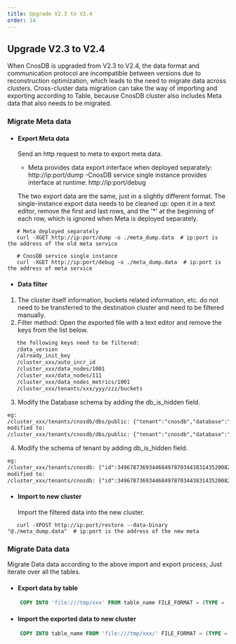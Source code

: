 ```yaml
---
title: Upgrade V2.3 to V2.4
order: 14
---
```

## Upgrade V2.3 to V2.4

When CnosDB is upgraded from V2.3 to V2.4, the data format and communication protocol are incompatible between versions due to reconstruction optimization, which leads to the need to migrate data across clusters. Cross-cluster data migration can take the way of importing and exporting according to Table, because CnosDB cluster also includes Meta data that also needs to be migrated.

### Migrate Meta data

- #### Export Meta data

  Send an http request to meta to export meta data.

    - Meta provides data export interface when deployed separately: http://ip:port/dump
    -CnosDB service single instance provides interface at runtime: http://ip:port/debug

  The two export data are the same, just in a slightly different format. The single-instance export data needs to be cleaned up: open it in a text editor, remove the first and last rows, and the '*' at the beginning of each row, which is ignored when Meta is deployed separately.

```shell
   # Meta deployed separately
   curl -XGET http://ip:port/dump -o ./meta_dump.data  # ip:port is the address of the old meta service

   # CnosDB service single instance
   curl -XGET http://ip:port/debug -o ./meta_dump.data  # ip:port is the address of meta service

```

- #### Data filter

1. The cluster itself information, buckets related information, etc. do not need to be transferred to the destination cluster and need to be filtered manually.
2. Filter method: Open the exported file with a text editor and remove the keys from the list below.

```txt
   the following keys need to be filtered:
   /data_version
   /already_init_key
   /cluster_xxx/auto_incr_id
   /cluster_xxx/data_nodes/1001
   /cluster_xxx/data_nodes/111
   /cluster_xxx/data_nodes_metrics/1001
   /cluster_xxx/tenants/xxx/yyy/zzz/buckets
```

3. Modify the Database schema by adding the db_is_hidden field.

```txt
eg:
/cluster_xxx/tenants/cnosdb/dbs/public: {"tenant":"cnosdb","database":"public","config":{"ttl":null,"shard_num":null,"vnode_duration":null,"replica":null,"precision":null}
modified to:
/cluster_xxx/tenants/cnosdb/dbs/public: {"tenant":"cnosdb","database":"public","config":{"ttl":null,"shard_num":null,"vnode_duration":null,"replica":null,"precision":null,"db_is_hidden":false}}
```

4. Modify the schema of tenant by adding db_is_hidden field.
```txt
eg:
/cluster_xxx/tenants/cnosdb: {"id":34967873693446849787034438314352008249,"name":"cnosdb","options":{"comment":"system tenant","limiter_config":null}}
modified to:
/cluster_xxx/tenants/cnosdb: {"id":34967873693446849787034438314352008249,"name":"cnosdb","options":{"comment":"system tenant","limiter_config":null,"tenant_is_hidden":false}}
```

- #### Import to new cluster
  Import the filtered data into the new cluster.

```shell
   curl -XPOST http://ip:port/restore --data-binary "@./meta_dump.data"  # ip:port is the address of the new meta
```

### Migrate Data data

Migrate Data data according to the above import and export process; Just iterate over all the tables.

- #### Export data by table

```sql
    COPY INTO 'file:///tmp/xxx' FROM table_name FILE_FORMAT = (TYPE = 'PARQUET');
```

- #### Import the exported data to new cluster

```sql
    COPY INTO table_name FROM 'file:///tmp/xxx/' FILE_FORMAT = (TYPE = 'PARQUET', DELIMITER = ',');
```
